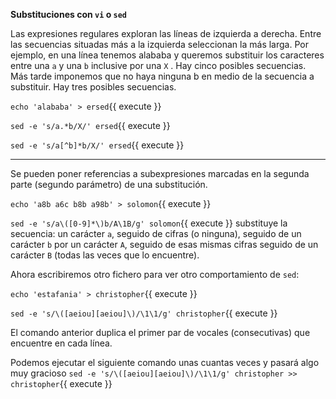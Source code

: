 **Substituciones con `vi` o `sed`**

Las expresiones regulares exploran las lı́neas de izquierda a derecha. Entre las secuencias situadas más a la izquierda seleccionan la más larga. Por ejemplo, en una lı́nea tenemos alababa y queremos substituir los caracteres entre una `a` y una `b` inclusive por una `X` . Hay cinco posibles secuencias. Más tarde imponemos que no haya ninguna b en medio de la secuencia a substituir. Hay tres posibles secuencias.

`echo 'alababa' > ersed`{{ execute }}

`sed -e 's/a.*b/X/' ersed`{{ execute }}

`sed -e 's/a[^b]*b/X/' ersed`{{ execute }}


---

Se pueden poner referencias a subexpresiones marcadas en la segunda parte (segundo parámetro) de una substitución.

`echo 'a8b a6c b8b a98b' > solomon`{{ execute }}

`sed -e 's/a\([0-9]*\)b/A\1B/g' solomon`{{ execute }} substituye la secuencia: un carácter `a`, seguido de cifras (o ninguna), seguido de un carácter `b` por un carácter `A`, seguido de esas mismas cifras seguido de un carácter `B` (todas las veces que lo encuentre).

Ahora escribiremos otro fichero para ver otro comportamiento de `sed`:

`echo 'estafania' > christopher`{{ execute }}

`sed -e 's/\([aeiou][aeiou]\)/\1\1/g' christopher`{{ execute }}

El comando anterior duplica el primer par de vocales (consecutivas) que encuentre en cada lı́nea.

Podemos ejecutar el siguiente comando unas cuantas veces y pasará algo muy gracioso `sed -e 's/\([aeiou][aeiou]\)/\1\1/g' christopher >> christopher`{{ execute }}
